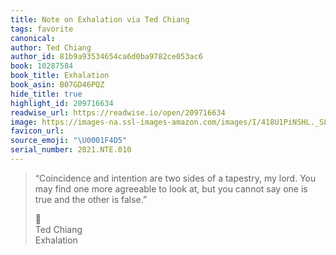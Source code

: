 ```yaml
---
title: Note on Exhalation via Ted Chiang
tags: favorite
canonical:
author: Ted Chiang
author_id: 81b9a93534654ca6d0ba9782ce053ac6
book: 10287584
book_title: Exhalation
book_asin: B07GD46PQZ
hide_title: true
highlight_id: 209716634
readwise_url: https://readwise.io/open/209716634
image: https://images-na.ssl-images-amazon.com/images/I/418U1PiNSHL._SL200_.jpg
favicon_url:
source_emoji: "\U0001F4D5"
serial_number: 2021.NTE.010
---
```

> “Coincidence and intention are two sides of a tapestry, my lord. You may find one more agreeable to look at, but you cannot say one is true and the other is false.”
> <div class="quoteback-footer"><div class="quoteback-avatar"><span class="mini-emoji"> 📕</span></div><div class="quoteback-metadata"><div class="metadata-inner"><span style="display:none">FROM:</span><div aria-label="Ted Chiang" class="quoteback-author"> Ted Chiang</div><div aria-label="Exhalation" class="quoteback-title"> Exhalation</div></div></div></div>